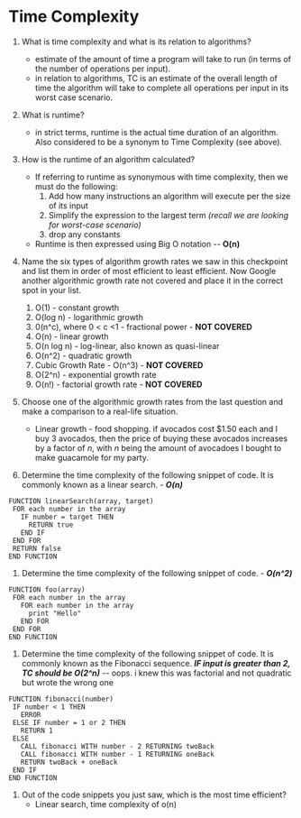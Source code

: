 # Time Complexity

1. What is time complexity and what is its relation to algorithms?
    * estimate of the amount of time a program will take to run (in terms of the number of operations per input).
    * in relation to algorithms, TC is an estimate of the overall length of time the algorithm will take to complete all operations per input in its worst case scenario.
1. What is runtime?
    * in strict terms, runtime is the actual time duration of an algorithm. Also considered to be a synonym to Time Complexity (see above).
1. How is the runtime of an algorithm calculated?
    * If referring to runtime as synonymous with time complexity, then we must do the following:
        1. Add how many instructions an algorithm will execute per the size of its input
        1. Simplify the expression to the largest term *(recall we are looking for worst-case scenario)*
        1. drop any constants
    * Runtime is then expressed using Big O notation -- **O(n)**
1. Name the six types of algorithm growth rates we saw in this checkpoint and list them in order of most efficient to least efficient. Now Google another algorithmic growth rate not covered and place it in the correct spot in your list.
   1. O(1) - constant growth
   1. O(log n) - logarithmic growth
   1. 0(n^c), where 0 < c <1 - fractional power - **NOT COVERED**
   1. O(n) - linear growth
   1. O(n log n) - log-linear, also known as quasi-linear
   1. O(n^2) - quadratic growth
   1. Cubic Growth Rate - O(n^3) - **NOT COVERED**
   1. O(2^n) - exponential growth rate
   1. O(n!) - factorial growth rate - **NOT COVERED**
1. Choose one of the algorithmic growth rates from the last question and make a comparison to a real-life situation.
    * Linear growth - food shopping. if avocados cost $1.50 each and I buy 3 avocados, then the price of buying these avocados increases by a factor of *n*, with *n* being the amount of avocadoes I bought to make guacamole for my party.

1. Determine the time complexity of the following snippet of code. It is commonly known as a linear search. - ***O(n)***

```
FUNCTION linearSearch(array, target)
 FOR each number in the array
   IF number = target THEN
     RETURN true
   END IF
 END FOR
 RETURN false
END FUNCTION
```

1. Determine the time complexity of the following snippet of code. - ***O(n^2)***

```
FUNCTION foo(array)
 FOR each number in the array
   FOR each number in the array
     print "Hello"
   END FOR
 END FOR
END FUNCTION
```

1. Determine the time complexity of the following snippet of code. It is commonly known as the Fibonacci sequence.
***IF input is greater than 2, TC should be O(2^n)*** -- oops. i knew this was factorial and not quadratic but wrote the wrong one

```
FUNCTION fibonacci(number)
 IF number < 1 THEN
   ERROR
 ELSE IF number = 1 or 2 THEN
   RETURN 1
 ELSE
   CALL fibonacci WITH number - 2 RETURNING twoBack
   CALL fibonacci WITH number - 1 RETURNING oneBack
   RETURN twoBack + oneBack
 END IF
END FUNCTION
```

1. Out of the code snippets you just saw, which is the most time efficient?
   * Linear search, time complexity of o(n)